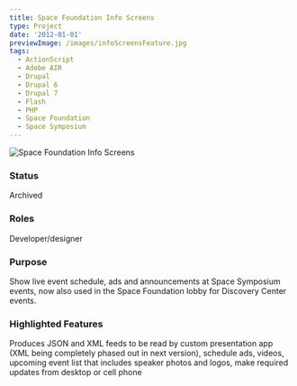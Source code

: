 ```yaml
---
title: Space Foundation Info Screens
type: Project
date: '2012-01-01'
previewImage: /images/infoScreensFeature.jpg
tags:
  - ActionScript
  - Adobe AIR
  - Drupal
  - Drupal 6
  - Drupal 7
  - Flash
  - PHP
  - Space Foundation
  - Space Symposium
---
```

![Space Foundation Info Screens](/images/infoScreensTopImage.jpg)

### Status

Archived

### Roles

Developer/designer

### Purpose

Show live event schedule, ads and announcements at Space Symposium events, now also used in the Space Foundation lobby for Discovery Center events.

### Highlighted Features

Produces JSON and XML feeds to be read by custom presentation app (XML being completely phased out in next version), schedule ads, videos, upcoming event list that includes speaker photos and logos, make required updates from desktop or cell phone
